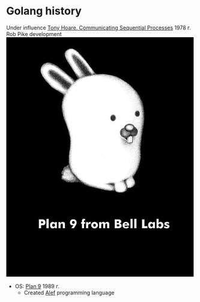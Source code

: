 # Golang history
Under influence [Tony Hoare. Communicating Sequential Processes](https://en.wikipedia.org/wiki/Communicating_sequential_processes) 1978 г. Rob Pike development
![Glenda Bunny](https://raw.githubusercontent.com/ASUTinc/golanglinks/master/history/500px-Glenda_bunny_mascot_of_plan_9_from_bell_black.jpg)
* OS: [Plan 9](https://en.wikipedia.org/wiki/Plan_9_from_Bell_Labs) 1989 г.
    * Created [Alef](https://en.wikipedia.org/wiki/Alef_(programming_language)) programming language
